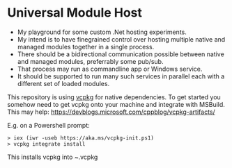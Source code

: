 # Universal Module Host

* My playground for some custom .Net hosting experiments.
* My intend is to have finegrained control over hosting multiple native and managed modules together in a single process.
* There should be a bidirectional communication possible between native and managed modules, preferrably some pub/sub.
* That process may run as commandline app or Windows service.
* It should be supported to run many such services in parallel each with a different set of loaded modules. 

This repository is using [vcpkg](https://github.com/microsoft/vcpkg) for native dependencies.
To get started you somehow need to get vcpkg onto your machine and integrate with MSBuild.
This may help: https://devblogs.microsoft.com/cppblog/vcpkg-artifacts/

 E.g. on a Powershell prompt:
```
> iex (iwr -useb https://aka.ms/vcpkg-init.ps1)
> vcpkg integrate install
```
This installs vcpkg into ~\.vcpkg
